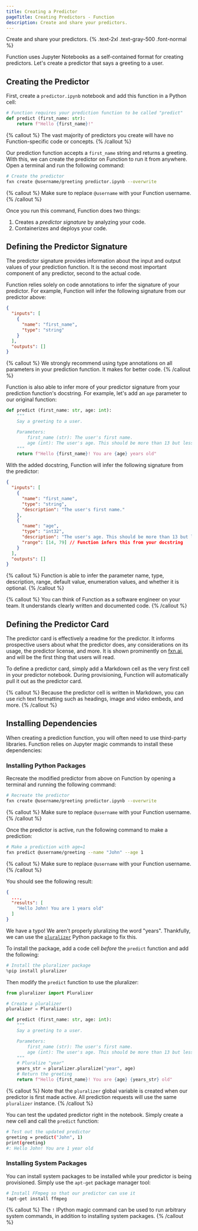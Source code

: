 ```yaml
---
title: Creating a Predictor
pageTitle: Creating Predictors - Function
description: Create and share your predictors.
---
```


Create and share your predictors. {% .text-2xl .text-gray-500 .font-normal %}

Function uses Jupyter Notebooks as a self-contained format for creating predictors. Let's create a predictor that says a greeting to a user.

## Creating the Predictor
First, create a `predictor.ipynb` notebook and add this function in a Python cell:
```python
# Function requires your prediction function to be called "predict"
def predict (first_name: str):
    return f"Hello {first_name}!"
```

{% callout %} The vast majority of predictors you create will have no Function-specific code or concepts. {% /callout %}

Our prediction function accepts a `first_name` string and returns a greeting. With this, we can create the predictor on Function to run it from anywhere. Open a terminal and run the following command:
```bash
# Create the predictor
fxn create @username/greeting predictor.ipynb --overwrite
```

{% callout %} Make sure to replace `@username` with your Function username. {% /callout %}

Once you run this command, Function does two things:

1. Creates a *predictor signature* by analyzing your code.
2. Containerizes and deploys your code.

## Defining the Predictor Signature
The predictor signature provides information about the input and output values of your prediction function. It is the second most important component of any predictor, second to the actual code.

Function relies solely on code annotations to infer the signature of your predictor. For example, Function will infer the following signature from our predictor above:
```json
{
  "inputs": [
    {
      "name": "first_name",
      "type": "string"
    }
  ],
  "outputs": []
}
```

{% callout %} We strongly recommend using type annotations on all parameters in your prediction function. It makes for better code. {% /callout %}

Function is also able to infer more of your predictor signature from your prediction function's docstring. For example, let's add an `age` parameter to our original function:
```python {% highlight=[1,7,9] %}
def predict (first_name: str, age: int):
    """
    Say a greeting to a user.

    Parameters:
        first_name (str): The user's first name.
        age (int): The user's age. This should be more than 13 but less than 80.
    """
    return f"Hello {first_name}! You are {age} years old"
```

With the added docstring, Function will infer the following signature from the predictor:
```json {% highlight=["9..12"] %}
{
  "inputs": [
    {
      "name": "first_name",
      "type": "string",
      "description": "The user's first name."
    },
    {
      "name": "age",
      "type": "int32",
      "description": "The user's age. This should be more than 13 but less than 80.",
      "range": [14, 79] // Function infers this from your docstring
    }
  ],
  "outputs": []
}
```

{% callout %} Function is able to infer the parameter name, type, description, range, default value, enumeration values, and whether it is optional. {% /callout %}

{% callout %} You can think of Function as a software engineer on your team. It understands clearly written and documented code. {% /callout %}

## Defining the Predictor Card
The predictor card is effectively a readme for the predictor. It informs prospective users about what the predictor does, any considerations on its usage, the predictor license, and more. It is shown prominently on [fxn.ai](https://fxn.ai/explore), and will be the first thing that users will read.

To define a predictor card, simply add a Markdown cell as the very first cell in your predictor notebook. During provisioning, Function will automatically pull it out as the predictor card.

{% callout %} Because the predictor cell is written in Markdown, you can use rich text formatting such as headings, image and video embeds, and more. {% /callout %}

## Installing Dependencies
When creating a prediction function, you will often need to use third-party libraries. Function relies on Jupyter magic commands to install these dependencies:

### Installing Python Packages
Recreate the modified predictor from above on Function by opening a terminal and running the following command:
```bash
# Recreate the predictor
fxn create @username/greeting predictor.ipynb --overwrite
```

{% callout %} Make sure to replace `@username` with your Function username. {% /callout %}

Once the predictor is active, run the following command to make a prediction:
```bash
# Make a prediction with age=1
fxn predict @username/greeting --name "John" --age 1
```

{% callout %} Make sure to replace `@username` with your Function username. {% /callout %}

You should see the following result:
```json {% highlight=[4] %}
{
  ...,
  "results": [
    "Hello John! You are 1 years old"
  ]
}
```

We have a typo! We aren't properly pluralizing the word "years". Thankfully, we can use the [`pluralizer`](https://pypi.org/project/pluralizer/) Python package to fix this.

To install the package, add a code cell *before* the `predict` function and add the following:
```python
# Install the pluralizer package
%pip install pluralizer
```

Then modify the `predict` function to use the pluralizer:
```python {% highlight=[1,"3..4","14..15",17] %}
from pluralizer import Pluralizer

# Create a pluralizer
pluralizer = Pluralizer()

def predict (first_name: str, age: int):
    """
    Say a greeting to a user.

    Parameters:
        first_name (str): The user's first name.
        age (int): The user's age. This should be more than 13 but less than 80.
    """
    # Pluralize "year"
    years_str = pluralizer.pluralize("year", age)
    # Return the greeting
    return f"Hello {first_name}! You are {age} {years_str} old"
```

{% callout %} Note that the `pluralizer` global variable is created when our predictor is first made active. All prediction requests will use the same `pluralizer` instance. {% /callout %}

You can test the updated predictor right in the notebook. Simply create a new cell and call the `predict` function:
```bash
# Test out the updated predictor
greeting = predict("John", 1)
print(greeting)
#: Hello John! You are 1 year old
```

### Installing System Packages
You can install system packages to be installed while your predictor is being provisioned. Simply use the `apt-get` package manager tool:
```bash
# Install FFmpeg so that our predictor can use it
!apt-get install ffmpeg
```

{% callout %} The `!` IPython magic command can be used to run arbitrary system commands, in addition to installing system packages. {% /callout %}